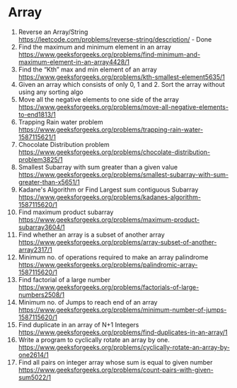 # Array
1. Reverse an Array/String  
   https://leetcode.com/problems/reverse-string/description/ - Done
2. Find the maximum and minimum element in an array  
   https://www.geeksforgeeks.org/problems/find-minimum-and-maximum-element-in-an-array4428/1
3. Find the “Kth” max and min element of an array  
   https://www.geeksforgeeks.org/problems/kth-smallest-element5635/1
4. Given an array which consists of only 0, 1 and 2. Sort the array without using any sorting algo
5. Move all the negative elements to one side of the array  
   https://www.geeksforgeeks.org/problems/move-all-negative-elements-to-end1813/1
6. Trapping Rain water problem  
   https://www.geeksforgeeks.org/problems/trapping-rain-water-1587115621/1
7. Chocolate Distribution problem  
   https://www.geeksforgeeks.org/problems/chocolate-distribution-problem3825/1
8. Smallest Subarray with sum greater than a given value  
   https://www.geeksforgeeks.org/problems/smallest-subarray-with-sum-greater-than-x5651/1
9. Kadane's Algorithm or Find Largest sum contiguous Subarray  
   https://www.geeksforgeeks.org/problems/kadanes-algorithm-1587115620/1
10. Find maximum product subarray   
    https://www.geeksforgeeks.org/problems/maximum-product-subarray3604/1
11. Find whether an array is a subset of another array  
    https://www.geeksforgeeks.org/problems/array-subset-of-another-array2317/1
12. Minimum no. of operations required to make an array palindrome    
    https://www.geeksforgeeks.org/problems/palindromic-array-1587115620/1
13. Find factorial of a large number  
    https://www.geeksforgeeks.org/problems/factorials-of-large-numbers2508/1
14. Minimum no. of Jumps to reach end of an array  
    https://www.geeksforgeeks.org/problems/minimum-number-of-jumps-1587115620/1
15. Find duplicate in an array of N+1 Integers  
    https://www.geeksforgeeks.org/problems/find-duplicates-in-an-array/1
16. Write a program to cyclically rotate an array by one.  
    https://www.geeksforgeeks.org/problems/cyclically-rotate-an-array-by-one2614/1
17. Find all pairs on integer array whose sum is equal to given number  
    https://www.geeksforgeeks.org/problems/count-pairs-with-given-sum5022/1
